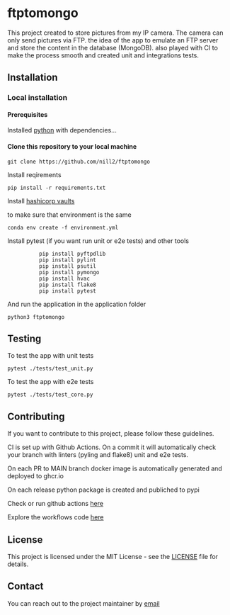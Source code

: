 # ftptomongo

This project created to store pictures from my IP camera.
The camera can only send pictures via FTP. the idea of the app to emulate an FTP server and store the content in the database (MongoDB).
also played with CI to make the process smooth and created unit and integrations tests.

## Installation

### Local installation

#### Prerequisites

Installed [python](https://docs.python.org/3/installing/index.html) with dependencies...

#### Clone this repository to your local machine

```shell
git clone https://github.com/nill2/ftptomongo
```

Install reqirements

```shell
pip install -r requirements.txt
```

Install [hashicorp vaults](https://developer.hashicorp.com/vault/tutorials/hcp-vault-secrets-get-started/hcp-vault-secrets-install-cli)

to make sure that environment is the same

```shell
conda env create -f environment.yml
```

Install pytest (if you want run unit or e2e tests) and other tools

```shell
          pip install pyftpdlib
          pip install pylint
          pip install psutil
          pip install pymongo
          pip install hvac
          pip install flake8
          pip install pytest
```

And run the application in the application folder

```shell
python3 ftptomongo
```

## Testing

To test the app with unit tests

```shell
pytest ./tests/test_unit.py
```

To test the app with e2e tests

```shell
pytest ./tests/test_core.py
```

## Contributing

If you want to contribute to this project, please follow these guidelines.

CI is set up with Github Actions.
On a commit it will automatically check your branch with linters (pyling and flake8)
unit and e2e tests.

On each PR to MAIN branch docker image is automatically generated and deployed to ghcr.io

On each release python package is created and publiched to pypi

Check or run github actions [here](https://github.com/nill2/ftptomongo/actions)

Explore the workflows code [here](https://github.com/nill2/ftptomongo/tree/main/.github/workflows)
## License

This project is licensed under the MIT License - see the [LICENSE](LICENSE) file for details.

## Contact

You can reach out to the project maintainer by [email](mailto:danil.d.kabanov@gmail.com)
